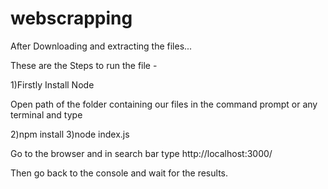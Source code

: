 # webscrapping

After Downloading and extracting the files...

These are the Steps to run the file - 

1)Firstly Install Node

Open path of the folder containing our files in the command prompt or any terminal and type

2)npm install
3)node index.js

Go to the browser and in search bar type  http://localhost:3000/

Then go back to the console and wait for the results.
